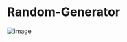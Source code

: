 # Random-Generator

![image](https://github.com/Faer-Foxyc/Random-Generator/assets/75839381/69eac7e6-ce1c-4dad-90d4-0dcd1110fa39)
